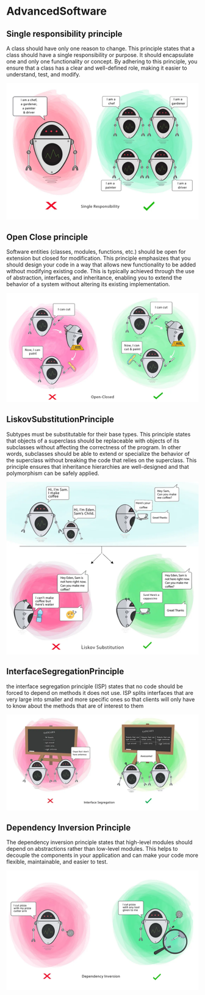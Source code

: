 # AdvancedSoftware

## Single responsibility principle

A class should have only one reason to change. This principle states that a class should have a single responsibility or purpose. It should encapsulate one and only one functionality or concept. By adhering to this principle, you ensure that a class has a clear and well-defined role, making it easier to understand, test, and modify.

![Alt text](image-4.png)

## Open Close principle

Software entities (classes, modules, functions, etc.) should be open for extension but closed for modification. This principle emphasizes that you should design your code in a way that allows new functionality to be added without modifying existing code. This is typically achieved through the use of abstraction, interfaces, and inheritance, enabling you to extend the behavior of a system without altering its existing implementation.

![Alt text](image-3.png)

## LiskovSubstitutionPrinciple

Subtypes must be substitutable for their base types. This principle states that objects of a superclass should be replaceable with objects of its subclasses without affecting the correctness of the program. In other words, subclasses should be able to extend or specialize the behavior of the superclass without breaking the code that relies on the superclass. This principle ensures that inheritance hierarchies are well-designed and that polymorphism can be safely applied.

![Alt text](image-2.png)

## InterfaceSegregationPrinciple

the interface segregation principle (ISP) states that no code should be forced to depend on methods it does not use. ISP splits interfaces that are very large into smaller and more specific ones so that clients will only have to know about the methods that are of interest to them

![Alt text](image-1.png)

## Dependency Inversion Principle

The dependency inversion principle states that high-level modules should depend on abstractions rather than low-level modules. This helps to decouple the components in your application and can make your code more flexible, maintainable, and easier to test.

![Alt text](image.png)
